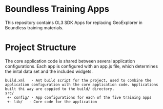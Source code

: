 # Boundless Training Apps

This repository contains OL3 SDK Apps for replacing GeoExplorer in Boundless training materials.

Project Structure
=================

The core application code is shared between several application configurations. Each app is configured with an app.js file, which determines the inital data set and the included widgets.

```
build.xml   - Ant build script for the project, used to combine the application configuration with the core application code. Applications built thi way are coppied to the build/ directory.
src/
 +- config/ - App configurations for each of the five training apps
 +- lib/   - Core code for the application
```